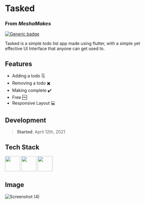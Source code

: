 # Tasked

### From _**MeshaMakes**_

[![Generic badge](https://img.shields.io/badge/status-In%20Progress-yellowgreen)]()

Tasked is a simple todo list app made using flutter, with a simple yet effective UI Interface that anyone can get used to.

## Features

- Adding a todo 🗒️
- Removing a todo ✖️
- Making complete ✔️
- Free 🆓
- Responsive Layout 💻

## Development

> **Started**: April 12th, 2021

## **Tech Stack**

[<img src="https://images.ctfassets.net/1khq4uysbvty/2MbBsf9yEw40SMw6gK0Mmg/35f39d41f167b6615bd80517b4b67bcd/1_6XgfDCVn81AYX68Xvd2I-g_2x.png?&w=736" height="50">](https://figma.com/)
[<img src="https://cdn.statically.io/img/strattonapps.com/wp-content/uploads/2020/02/flutter-logo-5086DD11C5-seeklogo.com_.png" height="50">](https://flutter.dev/)
[<img src="https://seeklogo.com/images/D/dart-logo-FDA1939EC4-seeklogo.com.png" height="50">](https://dart.dev/)

## Image

![Screenshot (4)](https://user-images.githubusercontent.com/53268895/115868836-088d3700-a40b-11eb-803b-e87e727e1c6c.png)
